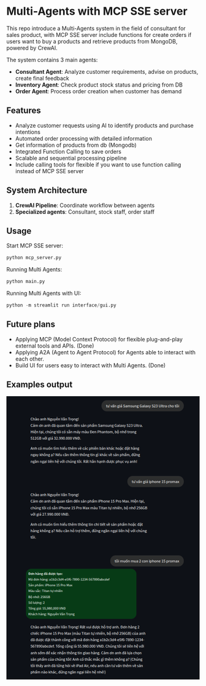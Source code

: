 # Multi-Agents with MCP SSE server
This repo introduce a Multi-Agents system in the field of consultant for sales product, with MCP SSE server include functions for create orders if users want to buy a products and retrieve products from MongoDB, powered by CrewAI.

The system contains 3 main agents:
- **Consultant Agent**: Analyze customer requirements, advise on products, create final feedback
- **Inventory Agent**: Check product stock status and pricing from DB
- **Order Agent**: Process order creation when customer has demand

## Features
- Analyze customer requests using AI to identify products and purchase intentions
- Automated order processing with detailed information
- Get information of products from db (Mongodb)
- Integrated Function Calling to save orders
- Scalable and sequential processing pipeline
- Include calling tools for flexible if you want to use function calling instead of MCP SSE server

## System Architecture
1. **CrewAI Pipeline**: Coordinate workflow between agents
2. **Specialized agents**: Consultant, stock staff, order staff

## Usage
Start MCP SSE server:
```python
python mcp_server.py
```

Running Multi Agents:
```python
python main.py
```

Running Multi Agents with UI:
```python
python -m streamlit run interface/gui.py
```

## Future plans
- Applying MCP (Model Context Protocol) for flexible plug-and-play external tools and APIs. (Done)
- Applying A2A (Agent to Agent Protocol) for Agents able to interact with each other.
- Build UI for users easy to interact with Multi Agents. (Done)


## Examples output
![Example](assets/output_example_img/ex1.png)